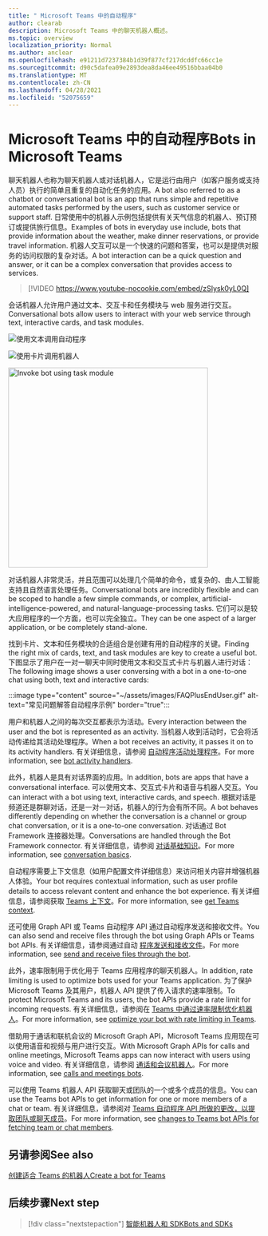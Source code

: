 ```yaml
---
title: " Microsoft Teams 中的自动程序"
author: clearab
description: Microsoft Teams 中的聊天机器人概述。
ms.topic: overview
localization_priority: Normal
ms.author: anclear
ms.openlocfilehash: e91211d7237384b1d39f877cf217dcddfc66cc1e
ms.sourcegitcommit: d90c5dafea09e2893dea8da46ee49516bbaa04b0
ms.translationtype: MT
ms.contentlocale: zh-CN
ms.lasthandoff: 04/28/2021
ms.locfileid: "52075659"
---
```

# <a name="bots-in-microsoft-teams"></a><span data-ttu-id="7671e-103"> Microsoft Teams 中的自动程序</span><span class="sxs-lookup"><span data-stu-id="7671e-103">Bots in Microsoft Teams</span></span>

<span data-ttu-id="7671e-104">聊天机器人也称为聊天机器人或对话机器人，它是运行由用户（如客户服务或支持人员）执行的简单且重复的自动化任务的应用。</span><span class="sxs-lookup"><span data-stu-id="7671e-104">A bot also referred to as a chatbot or conversational bot is an app that runs simple and repetitive automated tasks performed by the users, such as customer service or support staff.</span></span> <span data-ttu-id="7671e-105">日常使用中的机器人示例包括提供有关天气信息的机器人、预订预订或提供旅行信息。</span><span class="sxs-lookup"><span data-stu-id="7671e-105">Examples of bots in everyday use include, bots that provide information about the weather, make dinner reservations, or provide travel information.</span></span> <span data-ttu-id="7671e-106">机器人交互可以是一个快速的问题和答案，也可以是提供对服务的访问权限的复杂对话。</span><span class="sxs-lookup"><span data-stu-id="7671e-106">A bot interaction can be a quick question and answer, or it can be a complex conversation that provides access to services.</span></span>

> [!VIDEO https://www.youtube-nocookie.com/embed/zSIysk0yL0Q]

<span data-ttu-id="7671e-107">会话机器人允许用户通过文本、交互卡和任务模块与 web 服务进行交互。</span><span class="sxs-lookup"><span data-stu-id="7671e-107">Conversational bots allow users to interact with your web service through text, interactive cards, and task modules.</span></span>

![使用文本调用自动程序](~/assets/images/invokebotwithtext.png)

![使用卡片调用机器人](~/assets/images/invokebotwithcard.png)

<img src="~/assets/images/task-module-example.png" alt="Invoke bot using task module" width="400"/>

<span data-ttu-id="7671e-110">对话机器人非常灵活，并且范围可以处理几个简单的命令，或复杂的、由人工智能支持且自然语言处理任务。</span><span class="sxs-lookup"><span data-stu-id="7671e-110">Conversational bots are incredibly flexible and can be scoped to handle a few simple commands, or complex, artificial-intelligence-powered, and natural-language-processing tasks.</span></span> <span data-ttu-id="7671e-111">它们可以是较大应用程序的一个方面，也可以完全独立。</span><span class="sxs-lookup"><span data-stu-id="7671e-111">They can be one aspect of a larger application, or be completely stand-alone.</span></span>

<span data-ttu-id="7671e-112">找到卡片、文本和任务模块的合适组合是创建有用的自动程序的关键。</span><span class="sxs-lookup"><span data-stu-id="7671e-112">Finding the right mix of cards, text, and task modules are key to create a useful bot.</span></span> <span data-ttu-id="7671e-113">下图显示了用户在一对一聊天中同时使用文本和交互式卡片与机器人进行对话：</span><span class="sxs-lookup"><span data-stu-id="7671e-113">The following image shows a user conversing with a bot in a one-to-one chat using both, text and interactive cards:</span></span>

:::image type="content" source="~/assets/images/FAQPlusEndUser.gif" alt-text="常见问题解答自动程序示例" border="true":::

<span data-ttu-id="7671e-115">用户和机器人之间的每次交互都表示为活动。</span><span class="sxs-lookup"><span data-stu-id="7671e-115">Every interaction between the user and the bot is represented as an activity.</span></span> <span data-ttu-id="7671e-116">当机器人收到活动时，它会将活动传递给其活动处理程序。</span><span class="sxs-lookup"><span data-stu-id="7671e-116">When a bot receives an activity, it passes it on to its activity handlers.</span></span> <span data-ttu-id="7671e-117">有关详细信息，请参阅 [自动程序活动处理程序](~/bots/bot-basics.md)。</span><span class="sxs-lookup"><span data-stu-id="7671e-117">For more information, see [bot activity handlers](~/bots/bot-basics.md).</span></span> 

<span data-ttu-id="7671e-118">此外，机器人是具有对话界面的应用。</span><span class="sxs-lookup"><span data-stu-id="7671e-118">In addition, bots are apps that have a conversational interface.</span></span> <span data-ttu-id="7671e-119">可以使用文本、交互式卡片和语音与机器人交互。</span><span class="sxs-lookup"><span data-stu-id="7671e-119">You can interact with a bot using text, interactive cards, and speech.</span></span> <span data-ttu-id="7671e-120">根据对话是频道还是群聊对话，还是一对一对话，机器人的行为会有所不同。</span><span class="sxs-lookup"><span data-stu-id="7671e-120">A bot behaves differently depending on whether the conversation is a channel or group chat conversation, or it is a one-to-one conversation.</span></span> <span data-ttu-id="7671e-121">对话通过 Bot Framework 连接器处理。</span><span class="sxs-lookup"><span data-stu-id="7671e-121">Conversations are handled through the Bot Framework connector.</span></span> <span data-ttu-id="7671e-122">有关详细信息，请参阅 [对话基础知识](~/bots/how-to/conversations/conversation-basics.md)。</span><span class="sxs-lookup"><span data-stu-id="7671e-122">For more information, see [conversation basics](~/bots/how-to/conversations/conversation-basics.md).</span></span>

<span data-ttu-id="7671e-123">自动程序需要上下文信息（如用户配置文件详细信息）来访问相关内容并增强机器人体验。</span><span class="sxs-lookup"><span data-stu-id="7671e-123">Your bot requires contextual information, such as user profile details to access relevant content and enhance the bot experience.</span></span> <span data-ttu-id="7671e-124">有关详细信息，请参阅获取 [Teams 上下文](~/bots/how-to/get-teams-context.md)。</span><span class="sxs-lookup"><span data-stu-id="7671e-124">For more information, see [get Teams context](~/bots/how-to/get-teams-context.md).</span></span> 

<span data-ttu-id="7671e-125">还可使用 Graph API 或 Teams 自动程序 API 通过自动程序发送和接收文件。</span><span class="sxs-lookup"><span data-stu-id="7671e-125">You can also send and receive files through the bot using Graph APIs or Teams bot APIs.</span></span> <span data-ttu-id="7671e-126">有关详细信息，请参阅通过自动 [程序发送和接收文件](~/bots/how-to/bots-filesv4.md)。</span><span class="sxs-lookup"><span data-stu-id="7671e-126">For more information, see [send and receive files through the bot](~/bots/how-to/bots-filesv4.md).</span></span>

<span data-ttu-id="7671e-127">此外，速率限制用于优化用于 Teams 应用程序的聊天机器人。</span><span class="sxs-lookup"><span data-stu-id="7671e-127">In addition, rate limiting is used to optimize bots used for your Teams application.</span></span> <span data-ttu-id="7671e-128">为了保护 Microsoft Teams 及其用户，机器人 API 提供了传入请求的速率限制。</span><span class="sxs-lookup"><span data-stu-id="7671e-128">To protect Microsoft Teams and its users, the bot APIs provide a rate limit for incoming requests.</span></span> <span data-ttu-id="7671e-129">有关详细信息，请参阅在 [Teams 中通过速率限制优化机器人](~/bots/how-to/rate-limit.md)。</span><span class="sxs-lookup"><span data-stu-id="7671e-129">For more information, see [optimize your bot with rate limiting in Teams](~/bots/how-to/rate-limit.md).</span></span>

<span data-ttu-id="7671e-130">借助用于通话和联机会议的 Microsoft Graph API，Microsoft Teams 应用现在可以使用语音和视频与用户进行交互。</span><span class="sxs-lookup"><span data-stu-id="7671e-130">With Microsoft Graph APIs for calls and online meetings, Microsoft Teams apps can now interact with users using voice and video.</span></span> <span data-ttu-id="7671e-131">有关详细信息，请参阅 [通话和会议机器人](~/bots/calls-and-meetings/calls-meetings-bots-overview.md)。</span><span class="sxs-lookup"><span data-stu-id="7671e-131">For more information, see [calls and meetings bots](~/bots/calls-and-meetings/calls-meetings-bots-overview.md).</span></span> 

<span data-ttu-id="7671e-132">可以使用 Teams 机器人 API 获取聊天或团队的一个或多个成员的信息。</span><span class="sxs-lookup"><span data-stu-id="7671e-132">You can use the Teams bot APIs to get information for one or more members of a chat or team.</span></span> <span data-ttu-id="7671e-133">有关详细信息，请参阅对 [Teams 自动程序 API 所做的更改，以提取团队或聊天成员](~/resources/team-chat-member-api-changes.md)。</span><span class="sxs-lookup"><span data-stu-id="7671e-133">For more information, see [changes to Teams bot APIs for fetching team or chat members](~/resources/team-chat-member-api-changes.md).</span></span>

## <a name="see-also"></a><span data-ttu-id="7671e-134">另请参阅</span><span class="sxs-lookup"><span data-stu-id="7671e-134">See also</span></span>

[<span data-ttu-id="7671e-135">创建适合 Teams 的机器人</span><span class="sxs-lookup"><span data-stu-id="7671e-135">Create a bot for Teams</span></span>](~/bots/how-to/create-a-bot-for-teams.md)

## <a name="next-step"></a><span data-ttu-id="7671e-136">后续步骤</span><span class="sxs-lookup"><span data-stu-id="7671e-136">Next step</span></span>

> [!div class="nextstepaction"]
> [<span data-ttu-id="7671e-137">智能机器人和 SDK</span><span class="sxs-lookup"><span data-stu-id="7671e-137">Bots and SDKs</span></span>](~/bots/bot-features.md)
